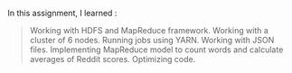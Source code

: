 In this assignment, I learned :
> Working with HDFS and MapReduce framework.
> Working with a cluster of 6 nodes.
> Running jobs using YARN.
> Working with JSON files.
> Implementing MapReduce model to count words and calculate averages of Reddit scores.
> Optimizing code.
